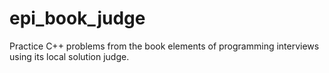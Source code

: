 # epi_book_judge
Practice C++ problems from the book elements of programming interviews using its local solution judge.
